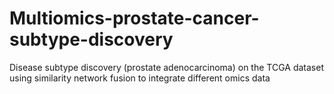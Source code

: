 # Multiomics-prostate-cancer-subtype-discovery
Disease subtype discovery (prostate adenocarcinoma) on the TCGA dataset using similarity network fusion to integrate different omics data
